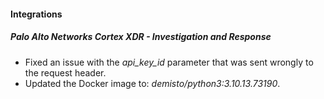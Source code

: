 
#### Integrations

##### Palo Alto Networks Cortex XDR - Investigation and Response

- Fixed an issue with the *api_key_id* parameter that was sent wrongly to the request header.
- Updated the Docker image to: *demisto/python3:3.10.13.73190*.
